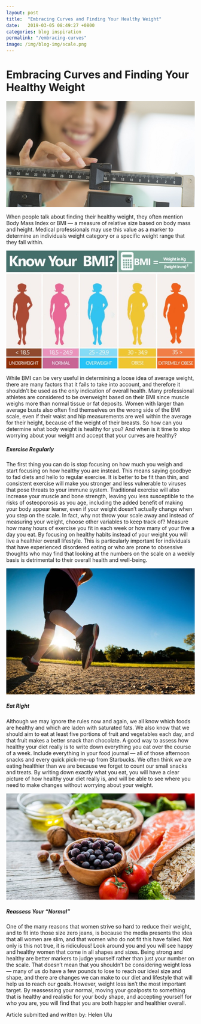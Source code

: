 ```yaml
---
layout: post
title:  "Embracing Curves and Finding Your Healthy Weight"
date:   2019-03-05 08:49:27 +0800
categories: blog inspiration
permalink: "/embracing-curves"
image: /img/blog-img/scale.png
---
```



# Embracing Curves and Finding Your Healthy Weight

![scale](/img/blog-img/scale.png "image-1")

When people talk about finding their healthy weight, they often mention Body Mass Index or BMI — a measure of relative size based on body mass and height. Medical professionals may use this value as a marker to determine an individuals weight category or a specific weight range that they fall within.

![bmi](/img/blog-img/bmi.jpg "image-2")


While BMI can be very useful in determining a loose idea of average weight, there are many factors that it fails to take into account, and therefore it shouldn’t be used as the only indication of overall health. Many professional athletes are considered to be overweight based on their BMI since muscle weighs more than normal tissue or fat deposits. Women with larger than average busts also often find themselves on the wrong side of the BMI scale, even if their waist and hip measurements are well within the average for their height, because of the weight of their breasts. So how can you determine what body weight is healthy for you? And when is it time to stop worrying about your weight and accept that your curves are healthy?

##### Exercise Regularly

The first thing you can do is stop focusing on how much you weigh and start focusing on how healthy you are instead. This means saying goodbye to fad diets and hello to regular exercise. It is better to be fit than thin, and consistent exercise will make you stronger and less vulnerable to viruses that pose threats to your immune system. Traditional exercise will also increase your muscle and bone strength, leaving you less susceptible to the risks of osteoporosis as you age, including the added benefit of making your body appear leaner, even if your weight doesn’t actually change when you step on the scale. In fact, why not throw your scale away and instead of measuring your weight, choose other variables to keep track of? Measure how many hours of exercise you fit in each week or how many of your five a day you eat. By focusing on healthy habits instead of your weight you will live a healthier overall lifestyle. This is particularly important for individuals that have experienced disordered eating or who are prone to obsessive thoughts who may find that looking at the numbers on the scale on a weekly basis is detrimental to their overall health and well-being.

![running](/img/blog-img/running-2.jpg "image-3")


##### Eat Right

Although we may ignore the rules now and again, we all know which foods are healthy and which are laden with saturated fats. We also know that we should aim to eat at least five portions of fruit and vegetables each day, and that fruit makes a better snack than chocolate. A good way to assess how healthy your diet really is to write down everything you eat over the course of a week. Include everything in your food journal — all of those afternoon snacks and every quick pick-me-up from Starbucks. We often think we are eating healthier than we are because we forget to count our small snacks and treats. By writing down exactly what you eat, you will have a clear picture of how healthy your diet really is, and will be able to see where you need to make changes without worrying about your weight.


![healthy foods](/img/blog-img/healthy-foods.jpg "image-4")


##### Reassess Your “Normal”

One of the many reasons that women strive so hard to reduce their weight, and to fit into those size zero jeans, is because the media presents the idea that all women are slim, and that women who do not fit this have failed. Not only is this not true, it is ridiculous! Look around you and you will see happy and healthy women that come in all shapes and sizes. Being strong and healthy are better markers to judge yourself rather than just your number on the scale. That doesn’t mean that you shouldn’t be considering weight loss — many of us do have a few pounds to lose to reach our ideal size and shape, and there are changes we can make to our diet and lifestyle that will help us to reach our goals. However, weight loss isn’t the most important target. By reassessing your normal, moving your goalposts to something that is healthy and realistic for your body shape, and accepting yourself for who you are, you will find that you are both happier and healthier overall.



Article submitted and written by: Helen Ulu

